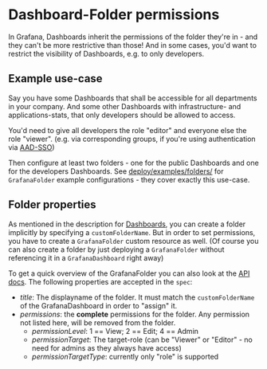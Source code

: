 # Dashboard-Folder permissions

In Grafana, Dashboards inherit the permissions of the folder they're in - and they can't be more restrictive than those!
And in some cases, you'd want to restrict the visibility of Dashboards, e.g. to only developers.

## Example use-case

Say you have some Dashboards that shall be accessible for all departments in your company.
And some other Dashboards with infrastructure- and applications-stats, that only developers should be allowed to access.

You'd need to give all developers the role "editor" and everyone else the role "viewer".
(e.g. via corresponding groups, if you're using authentication via
[AAD-SSO](https://grafana.com/docs/grafana/latest/setup-grafana/configure-security/configure-authentication/azuread/))

Then configure at least two folders - one for the public Dashboards and one for the developers Dashboards.
See [deploy/examples/folders/](../deploy/examples/folders/) for `GrafanaFolder` example configurations - they cover exactly this use-case.

## Folder properties

As mentioned in the description for [Dashboards](./dashboards.md), you can create a folder implicitly by specifying a `customFolderName`.
But in order to set permissions, you have to create a `GrafanaFolder` custom resource as well. 
(Of course you can also create a folder by just deploying a `GrafanaFolder` without referencing it in a `GrafanaDashboard` right away)

To get a quick overview of the GrafanaFolder you can also look at the [API docs](api.md).
The following properties are accepted in the `spec`:

* *title*: The displayname of the folder. It must match the `customFolderName` of the GrafanaDashboard in order to "assign" it.
* *permissions*: the __complete__ permissions for the folder. Any permission not listed here, will be removed from the folder.
  * *permissionLevel*: 1 == View; 2 == Edit; 4 == Admin
  * *permissionTarget*: The target-role (can be "Viewer" or "Editor" - no need for admins as they always have access)
  * *permissionTargetType*: currently only "role" is supported

